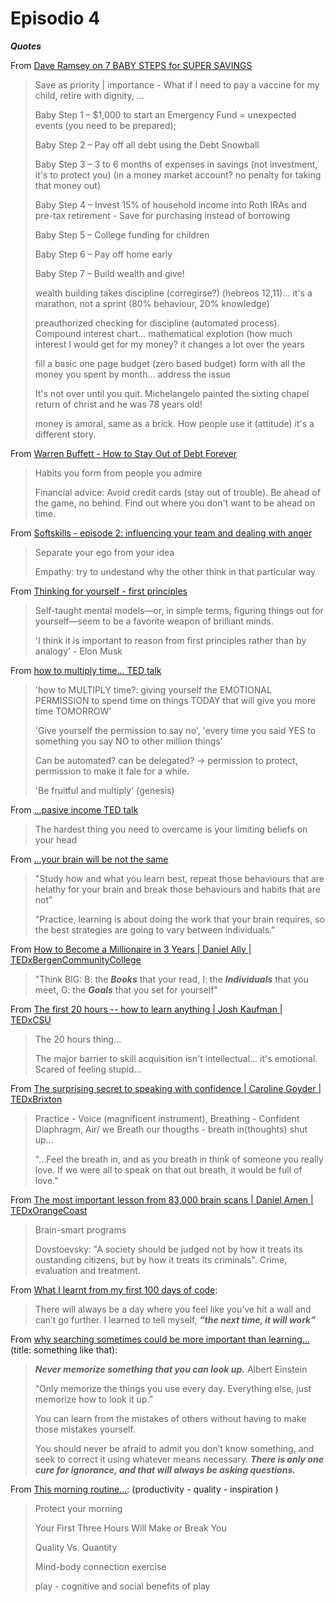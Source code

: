 # Episodio 4

***Quotes***

From [Dave Ramsey on 7 BABY STEPS for SUPER SAVINGS](https://www.youtube.com/watch?v=aGueh1idszA)

>  Save as priority | importance - What if I need to pay a vaccine for my child, retire with dignity, ...
>  
>  Baby Step 1 – $1,000 to start an Emergency Fund = unexpected events (you need to be prepared); 
>  
>  Baby Step 2 – Pay off all debt using the Debt Snowball
>  
>  Baby Step 3 – 3 to 6 months of expenses in savings (not investment, it's to protect you) (in a money market account? no penalty for taking that money out)
>  
>  Baby Step 4 – Invest 15% of household income into Roth IRAs and pre-tax retirement - Save for purchasing instead of borrowing
>  
>  Baby Step 5 – College funding for children
>  
>  Baby Step 6 – Pay off home early
>  
>  Baby Step 7 – Build wealth and give!
>  
>  wealth building takes discipline (corregirse?) (hebreos 12,11)... it's a marathon, not a sprint (80% behaviour, 20% knowledge)
>  
>  
>  preauthorized checking for discipline (automated process). Compound interest chart... mathematical explotion (how much interest I would get for my money? it changes a lot over the years
>  
>  fill a basic one page budget (zero based budget) form with all the money you spent by month... address the issue
>  
>  It's not over until you quit. Michelangelo painted the sixting chapel return of christ and he was 78 years old!
>  
>  money is amoral, same as a brick. How people use it (attitude) it's a different story.

From [Warren Buffett - How to Stay Out of Debt Forever](https://www.youtube.com/watch?v=UWzNsxRyvew)

>  Habits you form from people you admire
>  
>  Financial advice: Avoid credit cards (stay out of trouble). Be ahead of the game, no behind. Find out where you don't want to be ahead on time.

From [Softskills - episode 2: influencing your team and dealing with anger](https://softskills.audio/2016/03/14/episode-2-influencing-your-team-and-dealing-with-anger/)

>  Separate your ego from your idea
>  
>  Empathy: try to undestand why the other think in that particular way

From [Thinking for yourself - first principles](http://jamesclear.com/first-principles)

>  Self-taught mental models—or, in simple terms, figuring things out for yourself—seem to be a favorite weapon of brilliant minds.
>  
>  'I think it is important to reason from first principles rather than by analogy' - Elon Musk


From [how to multiply time... TED talk](https://www.youtube.com/watch?v=y2X7c9TUQJ8)

> 'how to MULTIPLY time?: giving yourself the EMOTIONAL PERMISSION to spend time on things TODAY that will give you more time TOMORROW'
> 
> 'Give yourself the permission to say no', 'every time you said YES to something you say NO to other million things'
> 
> Can be automated? can be delegated? -> permission to protect, permission to make it fale for a while.
> 
> 'Be fruitful and multiply' (genesis)

From [...pasive income TED talk](https://www.youtube.com/watch?v=fDCAPOTnBIo)

> The hardest thing you need to overcame is your limiting beliefs on your head

From [...your brain will be not the same](https://www.youtube.com/watch?v=LNHBMFCzznE)

> "Study how and what you learn best, repeat those behaviours that are helathy for your brain and break those behaviours and habits that are not"
> 
> "Practice, learning is about doing the work that your brain requires, so the best strategies are going to vary between individuals."

From [How to Become a Millionaire in 3 Years | Daniel Ally | TEDxBergenCommunityCollege](https://www.youtube.com/watch?v=jvBaRf9LHDs)

> "Think BIG: B: the ***Books*** that your read, I: the ***Individuals*** that you meet, G: the ***Goals*** that you set for yourself"

From [The first 20 hours -- how to learn anything | Josh Kaufman | TEDxCSU](https://www.youtube.com/watch?v=5MgBikgcWnY)

> The 20 hours thing...
> 
> The major barrier to skill acquisition isn't intellectual... it's emotional. Scared of feeling stupid...

From [The surprising secret to speaking with confidence | Caroline Goyder | TEDxBrixton](https://www.youtube.com/watch?v=a2MR5XbJtXU)

> Practice - Voice (magnificent instrument), Breathing - Confident Diaphragm, Air/ we Breath our thougths - breath in(thoughts) shut up...
> 
> "...Feel the breath in, and as you breath in think of someone you really love. If we were all to speak on that out breath, it would be full of love."

From [The most important lesson from 83,000 brain scans | Daniel Amen | TEDxOrangeCoast](https://www.youtube.com/watch?v=esPRsT-lmw8)

> Brain-smart programs
> 
> Dovstoevsky: "A society should be judged not by how it treats its oustanding citizens, but by how it treats its criminals". Crime, evaluation and treatment.

From [What I learnt from my first 100 days of code]:

> There will always be a day where you feel like you’ve hit a wall and can’t go further. I learned to tell myself, ***“the next time, it will work”***

From [why searching sometimes could be more important than learning...] (title: something like that):

> ***Never memorize something that you can look up.*** Albert Einstein
> 
> “Only memorize the things you use every day. Everything else, just memorize how to look it up.”
> 
> You can learn from the mistakes of others without having to make those mistakes yourself.
> 
> You should never be afraid to admit you don’t know something, and seek to correct it using whatever means necessary.
***There is only one cure for ignorance, and that will always be asking questions.***

From [This morning routine...]: (productivity - quality - inspiration )

> Protect your morning
> 
> Your First Three Hours Will Make or Break You
> 
> Quality Vs. Quantity
> 
> Mind-body connection exercise
> 
> play - cognitive and social benefits of play





[What I learnt from my first 100 days of code]: <https://medium.freecodecamp.com/what-i-learned-from-my-first-100daysofcode-13ac805ff0a9>

[why searching sometimes could be more important than learning...]: <https://medium.freecodecamp.com/google-not-learn-not-why-searching-can-be-better-than-knowing-79838f7a0f06>

[This morning routine...]: <https://journal.thriveglobal.com/this-morning-routine-will-save-you-20-hours-per-week-4ee620a3b135>
